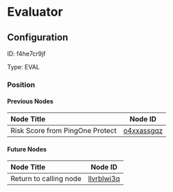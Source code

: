 # Evaluator
## Configuration
ID:  f4he7cr9jf

Type: EVAL 








### Position

#### Previous Nodes
| Node Title | Node ID |
| :------------- | ------------ |
| Risk Score from PingOne Protect | [o4xxassgqz](./o4xxassgqz.md) | 
 
 #### Future Nodes
| Node Title | Node ID |
| :------------- | ------------ |
| Return to calling node |[llvrblwi3q](./llvrblwi3q.md) | 
